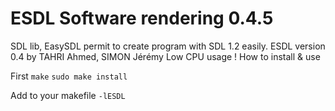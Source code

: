 ESDL Software rendering 0.4.5
===========================

SDL lib, EasySDL permit to create program with SDL 1.2 easily.
ESDL version 0.4 by TAHRI Ahmed, SIMON Jérémy
Low CPU usage !
How to install & use

First
`make`
`sudo make install`

Add to your makefile
`-lESDL`
